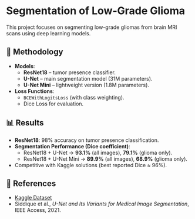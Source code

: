 # Segmentation of Low-Grade Glioma

This project focuses on segmenting low-grade gliomas from brain MRI scans using deep learning models.

## 🧠 Methodology
- **Models**:
  - **ResNet18** – tumor presence classifier.
  - **U-Net** – main segmentation model (31M parameters).
  - **U-Net Mini** – lightweight version (1.8M parameters).
- **Loss Functions**:
  - `BCEWithLogitsLoss` (with class weighting).
  - Dice Loss for evaluation.

## 📊 Results
- **ResNet18**: 98% accuracy on tumor presence classification.  
- **Segmentation Performance (Dice coefficient)**:
  - ResNet18 + U-Net → **93.1%** (all images), **79.1%** (glioma only).
  - ResNet18 + U-Net Mini → **89.9%** (all images), **68.9%** (glioma only).
- Competitive with Kaggle solutions (best reported Dice ≈ 96%).

## 📖 References
- [Kaggle Dataset](https://www.kaggle.com/datasets/mateuszbuda/lgg-mri-segmentation)  
- Siddique et al., *U-Net and Its Variants for Medical Image Segmentation*, IEEE Access, 2021.  
